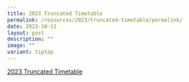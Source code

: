 ```yaml
---
title: 2023 Truncated Timetable
permalink: /resources/2023/truncated-timetable/permalink/
date: 2023-10-11
layout: post
description: ""
image: ""
variant: tiptap
---
```

<p><a href="/files/truncated%202023%20class%20final.pd" rel="noopener noreferrer nofollow" target="_blank">2023 Truncated Timetable</a>
</p>